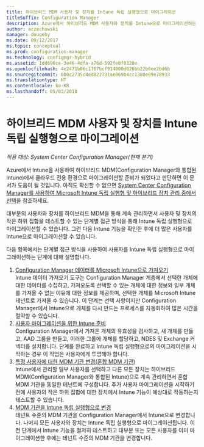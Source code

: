 ```yaml
---
title: 하이브리드 MDM 사용자 및 장치를 Intune 독립 실행형으로 마이그레이션
titleSuffix: Configuration Manager
description: Azure에서 하이브리드 MDM 사용자와 장치를 Intune으로 마이그레이션하는 방법을 알아봅니다.
author: aczechowski
manager: dougeby
ms.date: 09/12/2017
ms.topic: conceptual
ms.prod: configuration-manager
ms.technology: configmgr-hybrid
ms.assetid: 1dd696ce-3e46-4dfa-a76d-592fe0f0320e
ms.openlocfilehash: 4e2471b06c1767bcf914000d626bb22b6ee2bd6b
ms.sourcegitcommit: 0b0c2735c4ed822731ae069b4cc1380e89e78933
ms.translationtype: HT
ms.contentlocale: ko-KR
ms.lasthandoff: 05/03/2018
---
```

# <a name="migrate-hybrid-mdm-users-and-devices-to-intune-standalone"></a>하이브리드 MDM 사용자 및 장치를 Intune 독립 실행형으로 마이그레이션

*적용 대상: System Center Configuration Manager(현재 분기)*    

Azure에서 Intune을 사용하여 하이브리드 MDM(Configuration Manager와 통합된 Intune)에서 클라우드 전용 환경으로 마이그레이션할 준비가 되었다고 판단하면 이 문서가 도움이 될 것입니다. 아직도 확신할 수 없으면 [System Center Configuration Manager를 사용하여 Microsoft Intune 독립 실행형 및 하이브리드 장치 관리 중에서 선택](https://docs.microsoft.com/sccm/mdm/understand/choose-between-standalone-intune-and-hybrid-mobile-device-management)을 참조하세요. 

대부분의 사용자와 장치를 하이브리드 MDM을 통해 계속 관리하면서 사용자 및 장치의 작은 하위 집합을 테스트할 수 있는 단계별 접근 방식을 통해 Intune 독립 실행형으로 마이그레이션할 수 있습니다. 그런 다음 Intune 기능을 확인한 후에 더 많은 사용자를 Intune으로 마이그레이션할 수 있습니다.    

다음 항목에서는 단계별 접근 방식을 사용하여 사용자를 Intune 독립 실행형으로 마이그레이션하는 단계에 대해 설명합니다.    
  
1.  [Configuration Manager 데이터를 Microsoft Intune으로 가져오기](migrate-import-data.md)   
    Intune 데이터 가져오기 도구는 Configuration Manager 계층에서 선택한 개체에 대한 데이터를 수집하고, 가져오도록 선택할 수 있는 개체에 대한 정보와 일부 개체를 가져올 수 없는 이유에 대한 정보를 제공하며, 선택한 개체를 Microsoft Intune 테넌트로 가져올 수 있습니다. 이 단계는 선택 사항이지만 Configuration Manager에서 Intune으로 개체를 다시 만드는 프로세스를 자동화하여 많은 시간을 절약할 수 있습니다. 
2.  [사용자 마이그레이션을 위한 Intune 준비](migrate-prepare-intune.md)    
    Configuration Manager에서 가져온 개체의 유효성을 검사하고, 새 개체를 만들고, AAD 그룹을 만들고, 이러한 그룹에 개체를 할당하고, NDES 및 Exchange 커넥터를 설치합니다. 단계를 완료하고 Intune 독립 실행형으로의 마이그레이션을 시작하는 경우 이 작업은 사용자에게 투명해야 합니다.  
3.  [특정 사용자에 대한 MDM 기관 변경(혼합 MDM 기관)](migrate-mixed-authority.md)    
    Intune에서 관리할 일부 사용자를 선택하고 다른 모든 장치는 하이브리드 MDM(Configuration Manager와 통합된 Intune)으로 계속 관리하면서 혼합 MDM 기관을 동일한 테넌트에 구성합니다. 추가 사용자 마이그레이션을 시작하기 전에 사용자의 작은 하위 집합에 대한 장치에서 Intune 기능이 예상대로 작동하는지 테스트할 수 있습니다. 
4.  [MDM 기관을 Intune 독립 실행형으로 변경](change-mdm-authority.md)     
    테넌트 수준의 MDM 기관을 Configuration Manager에서 Intune으로 변경합니다. 나머지 모든 사용자와 장치는 Intune 독립 실행형으로 마이그레이션됩니다. 이전 단계에서 Intune 기능을 철저히 테스트하고 대부분 또는 모든 사용자를 이미 마이그레이션한 후에는 테넌트 수준의 MDM 기관을 변경합니다.